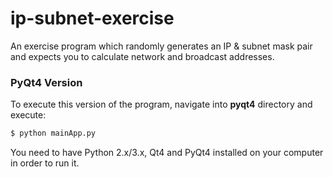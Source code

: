 # ip-subnet-exercise
An exercise program which randomly generates an IP &amp; subnet mask pair and expects you to calculate network and broadcast addresses.

### PyQt4 Version
To execute this version of the program, navigate into **pyqt4** directory and execute:
```bash
$ python mainApp.py
```
You need to have Python 2.x/3.x, Qt4 and PyQt4 installed on your computer in order to run it.
